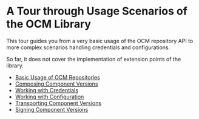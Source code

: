 # A Tour through Usage Scenarios of the OCM Library

This tour guides you from a very basic usage of the
OCM repository API to more complex scenarios
handling credentials and configurations.

So far, it does not cover the implementation
of extension points of the library.

- [Basic Usage of OCM Repositories]({{getting-started}})
- [Composing Component Versions]({{compose-compvers}})
- [Working with Credentials]({{credentials}})
- [Working with Configuration]({{config}})
- [Transporting Component Versions]({{transport}})
- [Signing Component Versions]({{signing}})

